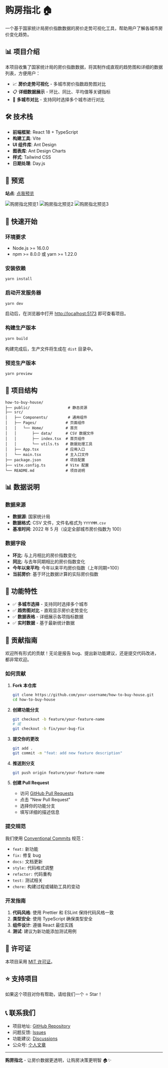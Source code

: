 # 购房指北 🏠

一个基于国家统计局房价指数数据的房价走势可视化工具，帮助用户了解各城市房价变化趋势。

## 📊 项目介绍

本项目收集了国家统计局的房价指数数据，将其制作成直观的趋势图和详细的数据列表，方便用户：

- 📈 **房价走势可视化** - 多城市房价指数趋势图对比
- 📋 **详细数据展示** - 环比、同比、平均值等关键指标
- 🎯 **多城市对比** - 支持同时选择多个城市进行对比

## 🛠️ 技术栈

- **前端框架**: React 18 + TypeScript
- **构建工具**: Vite
- **UI 组件库**: Ant Design
- **图表库**: Ant Design Charts
- **样式**: Tailwind CSS
- **日期处理**: Day.js

## 👀 预览

**站点**: [点我预览](http://fangjia.xin/home)

![购房指北预览1](https://github.com/user-attachments/assets/03ab075f-bfad-468c-96b2-251ffa52ec71)
![购房指北预览2](https://github.com/user-attachments/assets/9676298a-13a1-4fe6-9630-fe69add2f116)
![购房指北预览3](https://github.com/user-attachments/assets/a460a653-a7b0-4e2f-8efa-7643a9b5126c)

## 🚀 快速开始

### 环境要求

- Node.js >= 16.0.0
- npm >= 8.0.0 或 yarn >= 1.22.0

### 安装依赖

```bash
yarn install
```

### 启动开发服务器

```bash
yarn dev
```

启动后，在浏览器中打开 [http://localhost:5173](http://localhost:5173) 即可查看项目。

### 构建生产版本

```bash
yarn build
```

构建完成后，生产文件将生成在 `dist` 目录中。

### 预览生产版本

```bash
yarn preview
```

## 📁 项目结构

```
how-to-buy-house/
├── public/                 # 静态资源
├── src/
│   ├── Components/         # 通用组件
│   ├── Pages/             # 页面组件
│   │   └── Home/          # 首页
│   │       ├── data/      # CSV 数据文件
│   │       ├── index.tsx  # 首页组件
│   │       └── utils.ts   # 数据处理工具
│   ├── App.tsx            # 应用入口
│   └── main.tsx           # 主入口文件
├── package.json           # 项目配置
├── vite.config.ts         # Vite 配置
└── README.md              # 项目说明
```

## 📊 数据说明

### 数据来源

- **数据源**: 国家统计局
- **数据格式**: CSV 文件，文件名格式为 `YYYYMM.csv`
- **基准时间**: 2022 年 5 月（设定全部城市房价指数为 100）

### 数据字段

- **环比**: 与上月相比的房价指数变化
- **同比**: 与去年同期相比的房价指数变化
- **今年以来平均**: 今年以来平均房价指数（上年同期=100）
- **当前房价**: 基于环比数据计算的实际房价指数

## 🎨 功能特性

- ✅ **多城市选择** - 支持同时选择多个城市
- ✅ **趋势图对比** - 直观显示房价走势变化
- ✅ **数据表格** - 详细展示各项指标数据
- ✅ **实时数据** - 基于最新统计数据

## 🤝 贡献指南

欢迎所有形式的贡献！无论是报告 bug、提出新功能建议，还是提交代码改进，都非常欢迎。

### 如何贡献

1. **Fork 本仓库**

   ```bash
   git clone https://github.com/your-username/how-to-buy-house.git
   cd how-to-buy-house
   ```

2. **创建功能分支**

   ```bash
   git checkout -b feature/your-feature-name
   # 或
   git checkout -b fix/your-bug-fix
   ```

3. **提交你的更改**

   ```bash
   git add .
   git commit -m "feat: add new feature description"
   ```

4. **推送到分支**

   ```bash
   git push origin feature/your-feature-name
   ```

5. **创建 Pull Request**
   - 访问 [GitHub Pull Requests](https://github.com/your-username/how-to-buy-house/pulls)
   - 点击 "New Pull Request"
   - 选择你的功能分支
   - 填写详细的描述信息

### 提交规范

我们使用 [Conventional Commits](https://www.conventionalcommits.org/) 规范：

- `feat:` 新功能
- `fix:` 修复 bug
- `docs:` 文档更新
- `style:` 代码格式调整
- `refactor:` 代码重构
- `test:` 测试相关
- `chore:` 构建过程或辅助工具的变动

### 开发指南

1. **代码风格**: 使用 Prettier 和 ESLint 保持代码风格一致
2. **类型安全**: 使用 TypeScript 确保类型安全
3. **组件设计**: 遵循 React 最佳实践
4. **测试**: 建议为新功能添加测试用例

## 📄 许可证

本项目采用 [MIT 许可证](LICENSE)。

## ⭐ 支持项目

如果这个项目对你有帮助，请给我们一个 ⭐ Star！

## 📞 联系我们

- 项目地址: [GitHub Repository](https://github.com/your-username/how-to-buy-house)
- 问题反馈: [Issues](https://github.com/your-username/how-to-buy-house/issues)
- 功能建议: [Discussions](https://github.com/your-username/how-to-buy-house/discussions)
- 公众号: [个人文章](https://mp.weixin.qq.com/s/NGOb4884aEXGB8AkN7lPdw)

---

**购房指北** - 让房价数据更透明，让购房决策更明智 🏠✨

